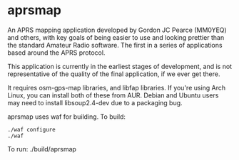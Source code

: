 aprsmap
=======

An APRS mapping application developed by Gordon JC Pearce (MM0YEQ) and
others, with key goals of being easier to use and looking prettier
than the standard Amateur Radio software. The first in a series of
applications based around the APRS protocol.

This application is currently in the earliest stages of development, and
is not representative of the quality of the final application, if we
ever get there.

It requires osm-gps-map libraries, and libfap libraries. If you're using
Arch Linux, you can install both of these from AUR. Debian and Ubuntu
users may need to install libsoup2.4-dev due to a packaging bug.

aprsmap uses waf for building. To build:

    ./waf configure
    ./waf

To run:
    ./build/aprsmap
